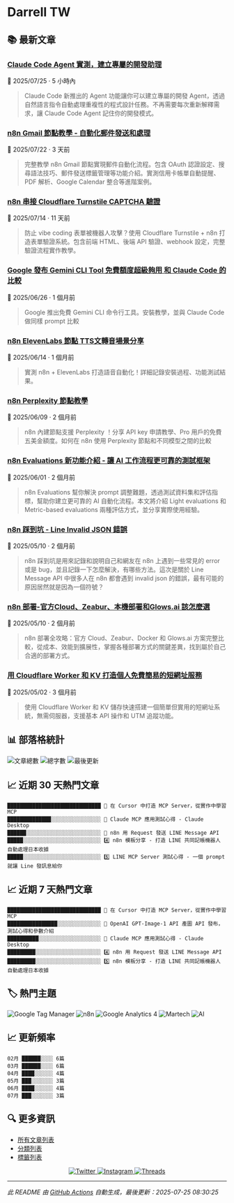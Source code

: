 # Darrell TW

## 📚 最新文章

### [Claude Code Agent 實測，建立專屬的開發助理](https://www.darrelltw.com/claude-code-agent/?utm_source=github_readme&utm_medium=referral)
📅 2025/07/25 · 5 小時內

> Claude Code 新推出的 Agent 功能讓你可以建立專屬的開發 Agent，透過自然語言指令自動處理重複性的程式設計任務。不再需要每次重新解釋需求，讓 Claude Code Agent 記住你的開發模式。


### [n8n Gmail 節點教學 - 自動化郵件發送和處理](https://www.darrelltw.com/n8n-gmail-node/?utm_source=github_readme&utm_medium=referral)
📅 2025/07/22 · 3 天前

> 完整教學 n8n Gmail 節點實現郵件自動化流程。包含 OAuth 認證設定、搜尋語法技巧、郵件發送標籤管理等功能介紹。實測信用卡帳單自動提醒、PDF 解析、Google Calendar 整合等進階案例。


### [n8n 串接 Cloudflare Turnstile CAPTCHA 驗證](https://www.darrelltw.com/n8n-with-cloudflare-turnstile-CAPTCHA/?utm_source=github_readme&utm_medium=referral)
📅 2025/07/14 · 11 天前

> 防止 vibe coding 表單被機器人攻擊？使用 Cloudflare Turnstile + n8n 打造表單驗證系統。包含前端 HTML、後端 API 驗證、webhook 設定，完整驗證流程實作教學。


### [Google 發布 Gemini CLI Tool 免費額度超級夠用 和 Claude Code 的比較](https://www.darrelltw.com/google-gemini-cli/?utm_source=github_readme&utm_medium=referral)
📅 2025/06/26 · 1 個月前

> Google 推出免費 Gemini CLI 命令行工具。安裝教學，並與 Claude Code 做同樣 prompt 比較


### [n8n ElevenLabs 節點 TTS文轉音場景分享](https://www.darrelltw.com/n8n-elevenlabs-tts/?utm_source=github_readme&utm_medium=referral)
📅 2025/06/14 · 1 個月前

> 實測 n8n + ElevenLabs 打造語音自動化！詳細記錄安裝過程、功能測試結果。


### [n8n Perplexity 節點教學](https://www.darrelltw.com/n8n-perplexity-node/?utm_source=github_readme&utm_medium=referral)
📅 2025/06/09 · 2 個月前

> n8n 內建節點支援 Perplexity ！分享 API key 申請教學、Pro 用戶的免費五美金額度。如何在 n8n 使用 Perplexity 節點和不同模型之間的比較


### [n8n Evaluations 新功能介紹 - 讓 AI 工作流程更可靠的測試框架](https://www.darrelltw.com/n8n-evaluations/?utm_source=github_readme&utm_medium=referral)
📅 2025/06/01 · 2 個月前

> n8n Evaluations 幫你解決 prompt 調整難題，透過測試資料集和評估指標，幫助你建立更可靠的 AI 自動化流程。本文將介紹 Light evaluations 和 Metric-based evaluations 兩種評估方式，並分享實際使用經驗。


### [n8n 踩到坑 - Line Invalid JSON 錯誤](https://www.darrelltw.com/n8n-debug-line-invalid-json/?utm_source=github_readme&utm_medium=referral)
📅 2025/05/10 · 2 個月前

> n8n 踩到坑是用來記錄和說明自己和網友在 n8n 上遇到一些常見的 error 或是 bug，並且記錄一下怎麼解決，有哪些方法。這次是關於 Line Message API 中很多人在 n8n 都會遇到 invalid json 的錯誤，最有可能的原因居然就是因為一個符號？


### [n8n 部署-官方Cloud、Zeabur、本機部署和Glows.ai 該怎麼選](https://www.darrelltw.com/n8n-deployment/?utm_source=github_readme&utm_medium=referral)
📅 2025/05/10 · 2 個月前

> n8n 部署全攻略：官方 Cloud、Zeabur、Docker 和 Glows.ai 方案完整比較，從成本、效能到擴展性，掌握各種部署方式的關鍵差異，找到屬於自己合適的部署方式。


### [用 Cloudflare Worker 和 KV 打造個人免費簡易的短網址服務](https://www.darrelltw.com/cloudflare-worker-url-shortener/?utm_source=github_readme&utm_medium=referral)
📅 2025/05/02 · 3 個月前

> 使用 Cloudflare Worker 和 KV 儲存快速搭建一個簡單但實用的短網址系統，無需伺服器，支援基本 API 操作和 UTM 追蹤功能。


## 📊 部落格統計
![文章總數](https://img.shields.io/badge/文章總數-102-blue?style=flat-square)
![總字數](https://img.shields.io/badge/總字數-215,598+-blue?style=flat-square)
![最後更新](https://img.shields.io/badge/最後更新-2025/07/25-green?style=flat-square)

## 📈 近期 30 天熱門文章
```text
██████████████████████████████ 🥇 在 Cursor 中打造 MCP Server，從實作中學習 MCP
██████████████░░░░░░░░░░░░░░░░ 🥈 Claude MCP 應用測試心得 - Claude Desktop
██████░░░░░░░░░░░░░░░░░░░░░░░░ 🥉 n8n 用 Request 發送 LINE Message API
█████░░░░░░░░░░░░░░░░░░░░░░░░░ 4️⃣ n8n 模板分享 - 打造 LINE 共同記帳機器人 自動處理日本收據
█████░░░░░░░░░░░░░░░░░░░░░░░░░ 5️⃣ LINE MCP Server 測試心得 - 一個 prompt 就讓 Line 發訊息給你
```


## 📈 近期 7 天熱門文章
```text
██████████████████████████████ 🥇 在 Cursor 中打造 MCP Server，從實作中學習 MCP
████████████████░░░░░░░░░░░░░░ 🥈 OpenAI GPT-Image-1 API 產圖 API 發布，測試心得和參數介紹
██████████░░░░░░░░░░░░░░░░░░░░ 🥉 Claude MCP 應用測試心得 - Claude Desktop
█████████░░░░░░░░░░░░░░░░░░░░░ 4️⃣ n8n 用 Request 發送 LINE Message API
█████████░░░░░░░░░░░░░░░░░░░░░ 5️⃣ n8n 模板分享 - 打造 LINE 共同記帳機器人 自動處理日本收據
```


## 🏷️ 熱門主題
![Google Tag Manager](https://img.shields.io/badge/Google%20Tag%20Manager-27-orange?style=flat-square) ![n8n](https://img.shields.io/badge/n8n-19-orange?style=flat-square) ![Google Analytics 4](https://img.shields.io/badge/Google%20Analytics%204-15-orange?style=flat-square) ![Martech](https://img.shields.io/badge/Martech-13-orange?style=flat-square) ![AI](https://img.shields.io/badge/AI-7-orange?style=flat-square)

## 📈 更新頻率
```text
02月 ██████░░░░ 6篇
03月 ██████░░░░ 6篇
04月 ████░░░░░░ 4篇
05月 ███░░░░░░░ 3篇
06月 ████░░░░░░ 4篇
07月 ███░░░░░░░ 3篇
```


## 🔍 更多資訊
- [所有文章列表](https://www.darrelltw.com/archives/)
- [分類列表](https://www.darrelltw.com/categories/)
- [標籤列表](https://www.darrelltw.com/tags/)

<div align="center">
  <a href="https://twitter.com/DarrellMarTech" target="_blank">
    <img src="https://img.shields.io/badge/Twitter-1DA1F2?style=for-the-badge&logo=twitter&logoColor=white" alt="Twitter">
  </a>
  <a href="https://www.instagram.com/darrell_tw_/" target="_blank">
    <img src="https://img.shields.io/badge/Instagram-E4405F?style=for-the-badge&logo=instagram&logoColor=white" alt="Instagram">
  </a>
  <a href="https://www.threads.net/@darrell_tw_" target="_blank">
    <img src="https://img.shields.io/badge/Threads-000000?style=for-the-badge&logo=threads&logoColor=white" alt="Threads">
  </a>
</div>

---
*此 README 由 [GitHub Actions](https://github.com/Darrellwan/hexo_blog/actions) 自動生成，最後更新：2025-07-25 08:30:25*
